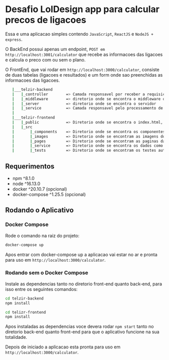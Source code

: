 # Desafio LolDesign app para calcular precos de ligacoes

Essa e uma aplicacao simples contendo `JavaScript`, `ReactJS` e `NodeJS + express`.

O BackEnd possui apenas um endpoint, `POST em http://localhost:3001/calculator` que recebe as informacoes das ligacoes e calcula o preco com ou sem o plano.

O FrontEnd, que vai rodar em `http://localhost:3000/calculator`, consiste de duas tabelas (ligacoes e resultados) e um form onde sao preenchidas as informacoes das ligacoes.



 ```bash
    |___telzir-backend
    |   |_controller        => Camada responsavel por receber a requisicao, e enviar os dados ao service
    |   |_middleware        => diretorio onde se encontra o middleware que lida com possiveis falhas
    |   |_server            => diretorio onde se encontra o servidor
    |   |_service           => Camada responsavel pelo processamento de dados advindos do controller
    |
    |___telzir-frontend
    |   |_public            => Diretorio onde se encontra o index.html, pagina do react
    |   |_src
    |       |_components    => Diretorio onde se encontra os componentes da aplicacao frontend
    |       |_images        => Diretorio onde se encontram as imagens do projeto
    |       |_pages         => Diretorio onde se encontram as paginas da aplicaco 
    |       |_service       => Diretorio onde se encontra os dados como os planos disponiveis e lista telefonica
    |       |_tests         => Diretorio onde se encontram os testes automatizados da app frontend
 ```

## Requerimentos

- npm ^8.1.0
- node ^16.13.0
- docker ^20.10.7 (opcional)
- docker-compose ^1.25.5 (opcional)

## Rodando o Aplicativo

### Docker Compose 

Rode o comando na raiz do projeto:

```bash
docker-compose up
```
Apos entrar com docker-compose up a aplicacao vai estar no ar e pronta para uso em `http://localhost:3000/calculator`.

### Rodando sem o Docker Compose

Instale as dependencias tanto no diretorio front-end quanto back-end, para isso entre os seguintes comandos:

```bash
cd telzir-backend
npm install

cd telizr-frontend
npm install
```
Apos instaladas as dependencias voce devera rodar `npm start` tanto no diretorio back-end quanto front-end para que o aplicativo funcione na sua totalidade.

Depois de iniciado a aplicacao esta pronta para uso em `http://localhost:3000/calculator`.